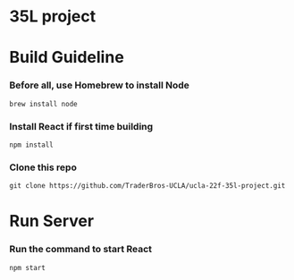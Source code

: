 # 35L project

# Build Guideline

### Before all, use Homebrew to install Node

`brew install node`

### Install React if first time building

`npm install`

### Clone this repo

`git clone https://github.com/TraderBros-UCLA/ucla-22f-35l-project.git`

# Run Server

### Run the command to start React

`npm start`


